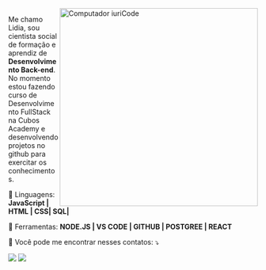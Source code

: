 <img src="https://raw.githubusercontent.com/MicaelliMedeiros/micaellimedeiros/master/image/computer-illustration.png" min-width="400px" max-width="400px" width="400px" align="right" alt="Computador iuriCode">

<p align="left"> 
  Me chamo Lidia, sou cientista social de formação e aprendiz de <strong>Desenvolvimento Back-end</strong>.<br>
  No momento estou fazendo curso de Desenvolvimento FullStack na Cubos Academy e desenvolvendo projetos no github para exercitar os conhecimentos.
</p>

<p align="left">
  🦄 Linguagens: <strong>JavaScript | HTML | CSS| SQL|</strong>
</p>

<p align="left">
  💼 Ferramentas: <strong>NODE.JS | VS CODE | GITHUB | POSTGREE | REACT</strong>
</p>

<p align="left">
  💌 Você pode me encontrar nesses contatos: ⤵️
</p>

<p align="left">
  <a href="https://criarmeulink.com.br/u/1678159270" alt="Gmail">
  <img src="https://img.shields.io/badge/-Gmail-FF0000?style=flat-square&labelColor=FF0000&logo=gmail&logoColor=white&link=LINK-DO-SEU-EMAIL" /></a>

  <a href="https://www.linkedin.com/in/lidia-bradymir/" alt="Linkedin">
  <img src="https://img.shields.io/badge/-Linkedin-0e76a8?style=flat-square&logo=Linkedin&logoColor=white&link=LINK-DO-SEU-LINKEDIN" /></a>
